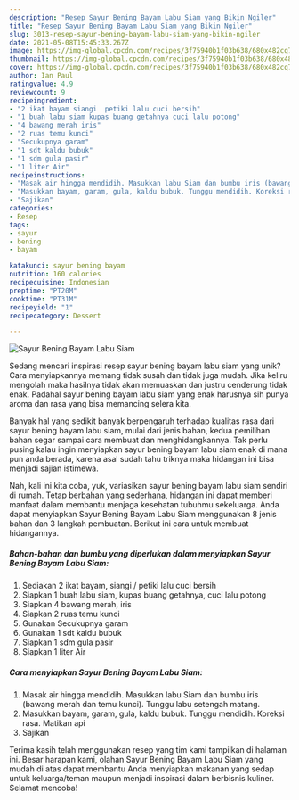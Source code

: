 ```yaml
---
description: "Resep Sayur Bening Bayam Labu Siam yang Bikin Ngiler"
title: "Resep Sayur Bening Bayam Labu Siam yang Bikin Ngiler"
slug: 3013-resep-sayur-bening-bayam-labu-siam-yang-bikin-ngiler
date: 2021-05-08T15:45:33.267Z
image: https://img-global.cpcdn.com/recipes/3f75940b1f03b638/680x482cq70/sayur-bening-bayam-labu-siam-foto-resep-utama.jpg
thumbnail: https://img-global.cpcdn.com/recipes/3f75940b1f03b638/680x482cq70/sayur-bening-bayam-labu-siam-foto-resep-utama.jpg
cover: https://img-global.cpcdn.com/recipes/3f75940b1f03b638/680x482cq70/sayur-bening-bayam-labu-siam-foto-resep-utama.jpg
author: Ian Paul
ratingvalue: 4.9
reviewcount: 9
recipeingredient:
- "2 ikat bayam siangi  petiki lalu cuci bersih"
- "1 buah labu siam kupas buang getahnya cuci lalu potong"
- "4 bawang merah iris"
- "2 ruas temu kunci"
- "Secukupnya garam"
- "1 sdt kaldu bubuk"
- "1 sdm gula pasir"
- "1 liter Air"
recipeinstructions:
- "Masak air hingga mendidih. Masukkan labu Siam dan bumbu iris (bawang merah dan temu kunci). Tunggu labu setengah matang."
- "Masukkan bayam, garam, gula, kaldu bubuk. Tunggu mendidih. Koreksi rasa. Matikan api"
- "Sajikan"
categories:
- Resep
tags:
- sayur
- bening
- bayam

katakunci: sayur bening bayam 
nutrition: 160 calories
recipecuisine: Indonesian
preptime: "PT20M"
cooktime: "PT31M"
recipeyield: "1"
recipecategory: Dessert

---
```



![Sayur Bening Bayam Labu Siam](https://img-global.cpcdn.com/recipes/3f75940b1f03b638/680x482cq70/sayur-bening-bayam-labu-siam-foto-resep-utama.jpg)

Sedang mencari inspirasi resep sayur bening bayam labu siam yang unik? Cara menyiapkannya memang tidak susah dan tidak juga mudah. Jika keliru mengolah maka hasilnya tidak akan memuaskan dan justru cenderung tidak enak. Padahal sayur bening bayam labu siam yang enak harusnya sih punya aroma dan rasa yang bisa memancing selera kita.



Banyak hal yang sedikit banyak berpengaruh terhadap kualitas rasa dari sayur bening bayam labu siam, mulai dari jenis bahan, kedua pemilihan bahan segar sampai cara membuat dan menghidangkannya. Tak perlu pusing kalau ingin menyiapkan sayur bening bayam labu siam enak di mana pun anda berada, karena asal sudah tahu triknya maka hidangan ini bisa menjadi sajian istimewa.


Nah, kali ini kita coba, yuk, variasikan sayur bening bayam labu siam sendiri di rumah. Tetap berbahan yang sederhana, hidangan ini dapat memberi manfaat dalam membantu menjaga kesehatan tubuhmu sekeluarga. Anda dapat menyiapkan Sayur Bening Bayam Labu Siam menggunakan 8 jenis bahan dan 3 langkah pembuatan. Berikut ini cara untuk membuat hidangannya.

<!--inarticleads1-->

##### Bahan-bahan dan bumbu yang diperlukan dalam menyiapkan Sayur Bening Bayam Labu Siam:

1. Sediakan 2 ikat bayam, siangi / petiki lalu cuci bersih
1. Siapkan 1 buah labu siam, kupas buang getahnya, cuci lalu potong
1. Siapkan 4 bawang merah, iris
1. Siapkan 2 ruas temu kunci
1. Gunakan Secukupnya garam
1. Gunakan 1 sdt kaldu bubuk
1. Siapkan 1 sdm gula pasir
1. Siapkan 1 liter Air




<!--inarticleads2-->

##### Cara menyiapkan Sayur Bening Bayam Labu Siam:

1. Masak air hingga mendidih. Masukkan labu Siam dan bumbu iris (bawang merah dan temu kunci). Tunggu labu setengah matang.
1. Masukkan bayam, garam, gula, kaldu bubuk. Tunggu mendidih. Koreksi rasa. Matikan api
1. Sajikan




Terima kasih telah menggunakan resep yang tim kami tampilkan di halaman ini. Besar harapan kami, olahan Sayur Bening Bayam Labu Siam yang mudah di atas dapat membantu Anda menyiapkan makanan yang sedap untuk keluarga/teman maupun menjadi inspirasi dalam berbisnis kuliner. Selamat mencoba!
